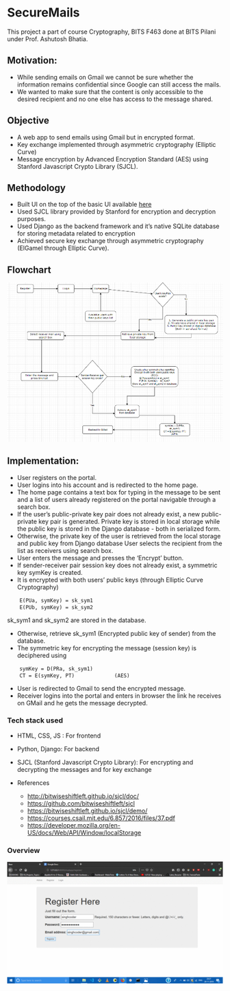 # SecureMails

This project a part of course Cryptography, BITS F463 done at BITS Pilani under Prof. Ashutosh Bhatia.

## Motivation:

+ While sending emails on Gmail we cannot be sure whether the information remains confidential since Google can still access the mails. 
+ We wanted to make sure that the content is only accessible to the desired recipient and no one else has access to the message shared.


## Objective
- A web app to send emails using Gmail but in encrypted format.
- Key exchange implemented through asymmetric cryptography (Elliptic Curve)
- Message encryption by Advanced Encryption Standard (AES) using Stanford Javascript Crypto Library (SJCL).

## Methodology

+ Built UI on the top of the basic UI available [here](https://github.com/jlord/hello)
+ Used SJCL library provided by Stanford for encryption and decryption purposes.
+ Used Django as the backend framework and it’s native SQLite database for storing metadata related to encryption
+ Achieved secure key exchange through asymmetric cryptography (ElGamel through Elliptic Curve).

## Flowchart

![Flowchart](./flowchart.png)

## Implementation:

- User registers on the portal.
- User logins into his account and is redirected to the home page.
- The home page contains a text box for typing in the message to be sent and a list of users already registered on the portal navigable through a search box.
- If the user’s public-private key pair does not already exist, a new public-private key pair is generated. Private key is stored in local storage while the public key is stored in the Django database - both in serialized form.
- Otherwise, the private key of the user is retrieved from the local storage and public key from Django database
User selects the recipient from the list as receivers using search box.
- User enters the message and presses the ‘Encrypt’ button.
- If sender-receiver pair session key does not already exist, a symmetric key symKey is created.
- It is encrypted with both users’ public keys (through Elliptic Curve Cryptography)
```
    E(PUa, symKey) = sk_sym1
    E(PUb, symKey) = sk_sym2
```
sk_sym1 and sk_sym2 are stored in the database.
- Otherwise, retrieve sk_sym1 (Encrypted public key of sender) from the database.
- The symmetric key for encrypting the message (session key) is deciphered using
```
    symKey = D(PRa, sk_sym1)
    CT = E(symKey, PT)             (AES)
```
- User is redirected to Gmail to send the encrypted message.
- Receiver logins into the portal and enters in browser the link he receives on GMail and he gets the message decrypted.

### Tech stack used

- HTML, CSS, JS : For frontend
- Python, Django:  For backend
- SJCL (Stanford Javascript Crypto Library): For encrypting and decrypting the messages and for key exchange

- References
    - http://bitwiseshiftleft.github.io/sjcl/doc/
    - https://github.com/bitwiseshiftleft/sjcl
    - https://bitwiseshiftleft.github.io/sjcl/demo/
    - https://courses.csail.mit.edu/6.857/2016/files/37.pdf
    - https://developer.mozilla.org/en-US/docs/Web/API/Window/localStorage

### Overview

![Project GIF](./projectgif.gif)
